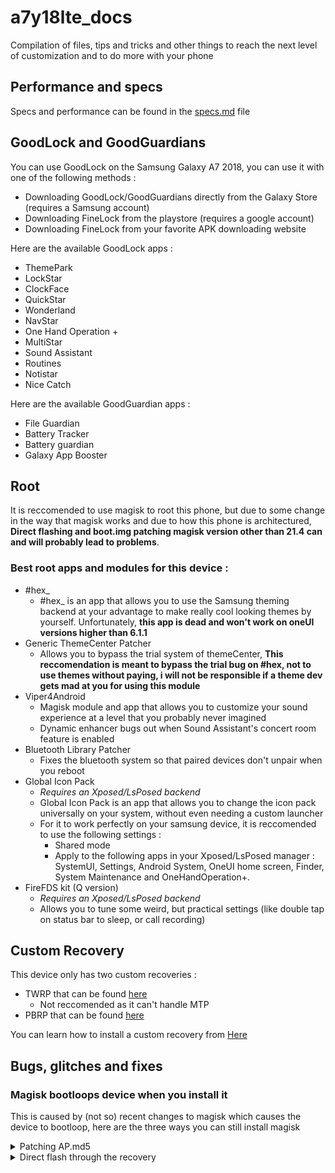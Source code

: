 # a7y18lte_docs
Compilation of files, tips and tricks and other things to reach the next level of customization and to do more with your phone

## Performance and specs
Specs and performance can be found in the [specs.md](specs.md) file

## GoodLock and GoodGuardians
You can use GoodLock on the Samsung Galaxy A7 2018, you can use it with one of the following methods :
- Downloading GoodLock/GoodGuardians directly from the Galaxy Store (requires a Samsung account)
- Downloading FineLock from the playstore (requires a google account)
- Downloading FineLock from your favorite APK downloading website

Here are the available GoodLock apps :
- ThemePark
- LockStar
- ClockFace
- QuickStar
- Wonderland
- NavStar
- One Hand Operation +
- MultiStar
- Sound Assistant
- Routines
- Notistar
- Nice Catch

Here are the available GoodGuardian apps :
- File Guardian
- Battery Tracker
- Battery guardian
- Galaxy App Booster

## Root
It is reccomended to use magisk to root this phone, but due to some change in the way that magisk works and due to how this phone is architectured, __Direct flashing and boot.img patching magisk version other than 21.4 can and will probably lead to problems__.

### Best root apps and modules for this device : 
- #hex_
    - #hex_ is an app that allows you to use the Samsung theming backend at your advantage to make really cool looking themes by yourself. Unfortunately, __this app is dead and won't work on oneUI versions higher than 6.1.1__
- Generic ThemeCenter Patcher
    - Allows you to bypass the trial system of themeCenter, __This reccomendation is meant to bypass the trial bug on #hex, not to use themes without paying, i will not be responsible if a theme dev gets mad at you for using this module__
- Viper4Android
    - Magisk module and app that allows you to customize your sound experience at a level that you probably never imagined
    - Dynamic enhancer bugs out when Sound Assistant's concert room feature is enabled
- Bluetooth Library Patcher
    - Fixes the bluetooth system so that paired devices don't unpair when you reboot
- Global Icon Pack
    - _Requires an Xposed/LsPosed backend_
    - Global Icon Pack is an app that allows you to change the icon pack universally on your system, without even needing a custom launcher
    - For it to work perfectly on your samsung device, it is reccomended to use the following settings :
        - Shared mode
        - Apply to the following apps in your Xposed/LsPosed manager : SystemUI, Settings, Android System, OneUI home screen, Finder, System Maintenance and OneHandOperation+.
- FireFDS kit (Q version)
    - _Requires an Xposed/LsPosed backend_
    - Allows you to tune some weird, but practical settings (like double tap on status bar to sleep, or call recording)


## Custom Recovery
This device only has two custom recoveries : 
- TWRP that can be found [here](https://xdaforums.com/t/recovery-unofficial-twrp-3-7-0-for-galaxy-a7-2018.4718551/)
    - Not reccomended as it can't handle MTP
- PBRP that can be found [here](https://xdaforums.com/t/recovery-unofficial-pbrp-3-1-0-for-galaxy-a7-2018.4280553/)

You can learn how to install a custom recovery from [Here](./Custom%20recovery%20installation.md)

## Bugs, glitches and fixes

### Magisk bootloops device when you install it
This is caused by (not so) recent changes to magisk which causes the device to bootloop, here are the three ways you can still install magisk

<details>
<summary>Patching AP.md5</summary>
You can still have the latest magisk directly out of the box, but it requires reinstalling the stock android.

- Download AP.md5 and put it on your device
- Open magisk app and press install -> Select target file for installation
- Select your AP.md5
- Once it's patched, put it back on your PC and flash it either through odin or heimdall

Your phone will probably ask you to reset since reinstalling the system fucks up the /data encryption
</details>
<details>
<summary>Direct flash through the recovery</summary>
It will require to have magisk version 21.4, then you can flash it directly just like if it was the latest version

When installed, Magisk will ask you to reinstall to finish setting himself up, then it will ask you to update magisk, don't worry, you can do it safely
</details>